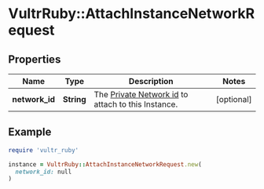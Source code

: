 # VultrRuby::AttachInstanceNetworkRequest

## Properties

| Name | Type | Description | Notes |
| ---- | ---- | ----------- | ----- |
| **network_id** | **String** | The [Private Network id](#operation/list-networks) to attach to this Instance. | [optional] |

## Example

```ruby
require 'vultr_ruby'

instance = VultrRuby::AttachInstanceNetworkRequest.new(
  network_id: null
)
```


